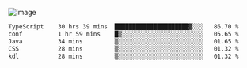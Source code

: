 ![image](https://github-profile-trophy.vercel.app/?username=CMOISDEAD&theme=kimbie_dark&row=1&no-frame=true&margin-w=15&margin-h=15)
<!--START_SECTION:waka-->

```txt
TypeScript    30 hrs 39 mins  █████████████████████▓░░░   86.70 %
conf          1 hr 59 mins    █▒░░░░░░░░░░░░░░░░░░░░░░░   05.65 %
Java          34 mins         ▒░░░░░░░░░░░░░░░░░░░░░░░░   01.65 %
CSS           28 mins         ▒░░░░░░░░░░░░░░░░░░░░░░░░   01.32 %
kdl           28 mins         ▒░░░░░░░░░░░░░░░░░░░░░░░░   01.32 %
```

<!--END_SECTION:waka--> 
